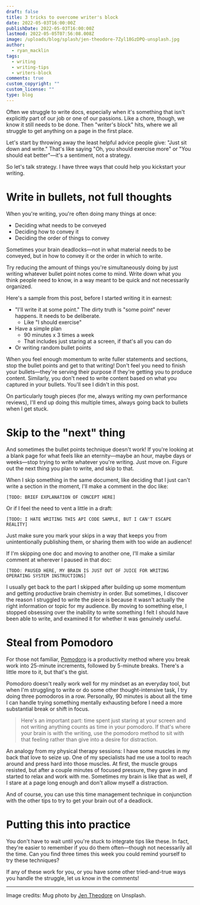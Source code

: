 ```yaml
---
draft: false
title: 3 tricks to overcome writer's block
date: 2022-05-03T16:00:00Z
publishDate: 2022-05-03T16:00:00Z
lastmod: 2022-05-05T07:56:08.008Z
image: /uploads/blog/splash/jen-theodore-7Zyl18GzDPQ-unsplash.jpg
author:
  - ryan_macklin
tags:
  - writing
  - writing-tips
  - writers-block
comments: true
custom_copyright: ""
custom_license: ""
type: blog
---
```


Often we struggle to write docs, especially when it's something that isn't explicitly part of our job or one of our passions. Like a chore, though, we know it still needs to be done. Then "writer's block" hits, where we all struggle to get anything on a page in the first place.

Let's start by throwing away the least helpful advice people give: "Just sit down and write." That's like saying "Oh, you should exercise more" or "You should eat better"—it's a sentiment, not a strategy.

So let's talk strategy. I have three ways that could help you kickstart your writing.

# Write in bullets, not full thoughts

When you're writing, you're often doing many things at once:
-   Deciding what needs to be conveyed
-   Deciding how to convey it
-   Deciding the order of things to convey

Sometimes your brain deadlocks—not in what material needs to be conveyed, but in how to convey it or the order in which to write. 

Try reducing the amount of things you're simultaneously doing by just writing whatever bullet point notes come to mind. Write down what you think people need to know, in a way meant to be quick and not necessarily organized.

Here's a sample from this post, before I started writing it in earnest:

* "I'll write it at some point." The dirty truth is "some point" never happens. It needs to be deliberate.
  * Like "I should exercise"
* Have a simple plan
  * 90 minutes x 3 times a week
  * That includes just staring at a screen, if that's all you can do
* Or writing random bullet points

When you feel enough momentum to write fuller statements and sections, stop the bullet points and get to that writing! Don't feel you need to finish your bullets—they're serving their purpose if they're getting you to produce content. Similarly, you don't need to write content based on what you captured in your bullets. You'll see I didn't in this post.

On particularly tough pieces (for me, always writing my own performance reviews), I'll end up doing this multiple times, always going back to bullets when I get stuck.

# Skip to the "next" thing

And sometimes the bullet points technique doesn't work! If you're looking at a blank page for what feels like an eternity—maybe an hour, maybe days or weeks—stop trying to write whatever you're writing. Just move on. Figure out the next thing you plan to write, and skip to that.

When I skip something in the same document, like deciding that I just can't write a section in the moment, I'll make a comment in the doc like:

    [TODO: BRIEF EXPLANATION OF CONCEPT HERE]

Or if I feel the need to vent a little in a draft:

    [TODO: I HATE WRITING THIS API CODE SAMPLE, BUT I CAN'T ESCAPE REALITY]

Just make sure you mark your skips in a way that keeps you from unintentionally publishing them, or sharing them with too wide an audience!

If I'm skipping one doc and moving to another one, I'll make a similar comment at wherever I paused in that doc:

    [TODO: PAUSED HERE, MY BRAIN IS JUST OUT OF JUICE FOR WRITING OPERATING SYSTEM INSTRUCTIONS]

I usually get back to the part I skipped after building up some momentum and getting productive brain chemistry in order. But sometimes, I discover the reason I struggled to write the piece is because it wasn't actually the right information or topic for my audience. By moving to something else, I stopped obsessing over the inability to write something I felt I should have been able to write, and examined it for whether it was genuinely useful.

# Steal from Pomodoro

For those not familiar, [Pomodoro](https://en.wikipedia.org/wiki/Pomodoro_Technique) is a productivity method where you break work into 25-minute increments, followed by 5-minute breaks. There's a little more to it, but that's the gist.

Pomodoro doesn't really work well for my mindset as an everyday tool, but when I'm struggling to write or do some other thought-intensive task, I try doing three pomodoros in a row. Personally, 90 minutes is about all the time I can handle trying something mentally exhausting before I need a more substantial break or shift in focus.

> Here's an important part: time spent just staring at your screen and not writing anything counts as time in your pomodoro. If that's where your brain is with the writing, use the pomodoro method to sit with that feeling rather than give into a desire for distraction.

An analogy from my physical therapy sessions: I have some muscles in my back that love to seize up. One of my specialists 
had me use a tool to reach around and press hard into those muscles. At first, the muscle groups resisted, but after a couple 
minutes of focused pressure, they gave in and started to relax and work with me. Sometimes my brain is like that as well, if 
I stare at a page long enough and don't allow myself a distraction.

And of course, you can use this time management technique in conjunction with the other tips to try to get your brain out of a deadlock.

# Putting this into practice

You don't have to wait until you're stuck to integrate tips like these. In fact, they're easier to remember if you do them often—though not necessarily all the time. Can you find three times this week you could remind yourself to try these techniques?

If any of these work for you, or you have some other tried-and-true ways you handle the struggle, let us know in the comments!

---

Image credits: Mug photo by [Jen Theodore](https://unsplash.com/photos/7Zyl18GzDPQ) on Unsplash.
